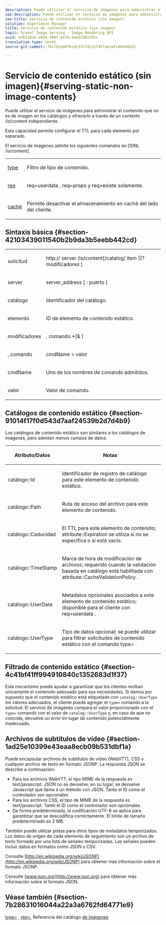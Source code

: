 ```yaml
---
description: Puede utilizar el servicio de imágenes para administrar el contenido que no es de imagen en los catálogos y ofrecerlo a través de un contexto /is/content independiente.
seo-description: Puede utilizar el servicio de imágenes para administrar el contenido que no es de imagen en los catálogos y ofrecerlo a través de un contexto /is/content independiente.
seo-title: Servicio de contenido estático (sin imagen)
solution: Experience Manager
title: Servicio de contenido estático (sin imagen)
topic: Scene7 Image Serving - Image Rendering API
uuid: bdb1383a-e02d-499f-be79-4a6dc501705c
translation-type: tm+mt
source-git-commit: 7bc7b3a86fbcdc57cfdc31745fae3afc06e44b15

---
```



# Servicio de contenido estático (sin imagen){#serving-static-non-image-contents}

Puede utilizar el servicio de imágenes para administrar el contenido que no es de imagen en los catálogos y ofrecerlo a través de un contexto /is/content independiente.

Esta capacidad permite configurar el TTL para cada elemento por separado.

El servicio de imágenes admite los siguientes comandos en [!DNL /is/content]:

<table id="simpletable_8A3AB1D1D20F4B6CBE86767E94735980"> 
 <tr class="strow"> 
  <td class="stentry"> <p> <a href="../../is-api/http-ref/image-serving-api-ref/c-http-protocol-reference/c-command-reference/r-type.md#reference-89094fd1c50c444eb082cd266769cccb" format="dita" scope="local"> type </a> </p> </td> 
  <td class="stentry"> <p>Filtro de tipo de contenido. </p> </td> 
 </tr> 
 <tr class="strow"> 
  <td class="stentry"> <p> <a href="../../is-api/http-ref/image-serving-api-ref/c-http-protocol-reference/c-command-reference/r-req/r-req.md#reference-907cdb4a97034db7ad94695f25552e76" format="dita" scope="local"> req </a> </p> </td> 
  <td class="stentry"> <p> <span class="codeph"> req=userdata </span>, <span class="codeph"> req=props </span>y <span class="codeph"> req=existe </span> solamente. </p> </td> 
 </tr> 
 <tr class="strow"> 
  <td class="stentry"> <p> <a href="../../is-api/http-ref/image-serving-api-ref/c-http-protocol-reference/c-command-reference/r-is-http-cache.md#reference-168189bee4ce4d1189d427891f22be2e" format="dita" scope="local"> caché </a> </p> </td> 
  <td class="stentry"> <p>Permite desactivar el almacenamiento en caché del lado del cliente. </p> </td> 
 </tr> 
</table>

## Sintaxis básica {#section-42103439011540b2b9da3b5eebb442cd}

<table id="simpletable_2F039A5BFA2C4E22B014F42ECBCDA0A2"> 
 <tr class="strow"> 
  <td class="stentry"> <p> <span class="codeph"> <span class="varname"> solicitud </span></span> </p> </td> 
  <td class="stentry"> <p> <span class="codeph"> <span class="filepath"> http:// <span class="varname"> server </span>/is/content[/catalog/ <span class="varname"> item </span>][? <span class="varname"> modificadores </span>] </span></span> </p> </td> 
 </tr> 
 <tr class="strow"> 
  <td class="stentry"> <p> <span class="codeph"> <span class="varname"> server </span> </span> </p> </td> 
  <td class="stentry"> <p> <span class="codeph"> <span class="varname"> server_address </span>[ : <span class="varname"> puerto </span>] </span> </p> </td> 
 </tr> 
 <tr class="strow"> 
  <td class="stentry"> <p> <span class="codeph"> <span class="varname"> catálogo </span></span> </p> </td> 
  <td class="stentry"> <p>Identificador del catálogo. </p> </td> 
 </tr> 
 <tr class="strow"> 
  <td class="stentry"> <p> <span class="codeph"> <span class="varname"> elemento </span></span> </p> </td> 
  <td class="stentry"> <p>ID de elemento de contenido estático. </p> </td> 
 </tr> 
 <tr class="strow"> 
  <td class="stentry"> <p> <span class="codeph"> <span class="varname"> modificadores </span></span> </p> </td> 
  <td class="stentry"> <p> <span class="codeph"> <span class="varname"> , comando </span>*[&amp; <span class="varname"> </span>] </span> </p> </td> 
 </tr> 
 <tr class="strow"> 
  <td class="stentry"> <p> <span class="codeph"> <span class="varname"> , comando </span></span> </p> </td> 
  <td class="stentry"> <p> <span class="codeph"> <span class="varname"> cmdName </span>= <span class="varname"> valor </span></span> </p> </td> 
 </tr> 
 <tr class="strow"> 
  <td class="stentry"> <p> <span class="codeph"> <span class="varname"> cmdName </span></span> </p> </td> 
  <td class="stentry"> <p>Uno de los nombres de comando admitidos. </p> </td> 
 </tr> 
 <tr class="strow"> 
  <td class="stentry"> <p> <span class="codeph"> <span class="varname"> valor </span></span> </p> </td> 
  <td class="stentry"> <p>Valor de comando. </p> </td> 
 </tr> 
</table>

## Catálogos de contenido estático {#section-91014f17f0d543d7aaf24539b2d7d4b9}

Los catálogos de contenido estático son similares a los catálogos de imágenes, pero admiten menos campos de datos:

<table id="table_71A565DF5EC94913AD35CB13B0C7A27D"> 
 <thead> 
  <tr> 
   <th colname="col1" class="entry"> <p>Atributo/Datos </p> </th> 
   <th colname="col2" class="entry"> <p>Notas </p> </th> 
  </tr> 
 </thead>
 <tbody> 
  <tr> 
   <td colname="col1"> <p> <span class="codeph"> catálogo::Id </span> </p> </td> 
   <td colname="col2"> <p>Identificador de registro de catálogo para este elemento de contenido estático. </p> </td> 
  </tr> 
  <tr> 
   <td colname="col1"> <p> <span class="codeph"> catálogo::Path </span> </p> </td> 
   <td colname="col2"> <p>Ruta de acceso del archivo para este elemento de contenido. </p> </td> 
  </tr> 
  <tr> 
   <td colname="col1"> <p> <span class="codeph"> catálogo::Caducidad </span> </p> </td> 
   <td colname="col2"> <p>El TTL para este elemento de contenido; <span class="codeph"> attribute::Expiration </span> se utiliza si no se especifica o si está vacío. </p> </td> 
  </tr> 
  <tr> 
   <td colname="col1"> <p> <span class="codeph"> catálogo::TimeStamp </span> </p> </td> 
   <td colname="col2"> <p>Marca de hora de modificación de archivos; requerido cuando la validación basada en catálogo está habilitada con <span class="codeph"> attribute::CacheValidationPolicy </span>. </p> </td> 
  </tr> 
  <tr> 
   <td colname="col1"> <p> <span class="codeph"> catálogo::UserData </span> </p> </td> 
   <td colname="col2"> <p>Metadatos opcionales asociados a este elemento de contenido estático; disponible para el cliente con <span class="codeph"> req=userdata </span>. </p> </td> 
  </tr> 
  <tr> 
   <td colname="col1"> <p> <span class="codeph"> catálogo::UserType </span> </p> </td> 
   <td colname="col2"> <p>Tipo de datos opcional; se puede utilizar para filtrar solicitudes de contenido estático con el <span class="codeph"> comando type= </span>. </p> </td> 
  </tr> 
 </tbody> 
</table>

## Filtrado de contenido estático {#section-4c41bf41ff994910840c1352683d1f37}

Este mecanismo puede ayudar a garantizar que los clientes reciban únicamente el contenido adecuado para sus necesidades. Si damos por supuesto que el contenido estático está etiquetado con `catalog::UserType` los valores adecuados, el cliente puede agregar el `type=` comando a la solicitud. El servicio de imágenes compara el valor proporcionado con el `type=` comando con el valor de `catalog::UserType` y, en caso de que no coincida, devuelve un error en lugar de contenido potencialmente inadecuado.

## Archivos de subtítulos de vídeo {#section-1ad25e10399e43eaa8ecb09b531dbf1a}

Puede encapsular archivos de subtítulos de vídeo (WebVTT), CSS o cualquier archivo de texto en formato JSONP. La respuesta JSON se describe a continuación.

* Para los archivos WebVTT, el tipo MIME de la respuesta es text/javascript. JSON no se devuelve; en su lugar, se devuelve Javascript que llama a un método con JSON. Tanto el ID como el controlador son opcionales.
* Para los archivos CSS, el tipo de MIME de la respuesta es text/javascript. Tanto el ID como el controlador son opcionales.
* De forma predeterminada, la codificación UTF-8 se aplica para garantizar que se descodifica correctamente. El límite de tamaño predeterminado es 2 MB.

También puede utilizar pistas para otros tipos de metadatos temporizados. Los datos de origen de cada elemento de seguimiento son un archivo de texto formado por una lista de señales temporizadas. Las señales pueden incluir datos en formatos como JSON o CSV.

Consulte [http://en.wikipedia.org/wiki/JSONP](http://en.wikipedia.org/wiki/JSONP) para obtener más información sobre el formato JSONP.

Consulte [www.json.org](http://www.json.org) para obtener más información sobre el formato JSON.

## Véase también {#section-7b28631016044a22a3a6762fd64771e9}

[type=](../../is-api/http-ref/image-serving-api-ref/c-http-protocol-reference/c-command-reference/r-type.md#reference-89094fd1c50c444eb082cd266769cccb) , [req=](../../is-api/http-ref/image-serving-api-ref/c-http-protocol-reference/c-command-reference/r-req/r-req.md#reference-907cdb4a97034db7ad94695f25552e76), Referencia del catálogo [de imágenes](../../is-api/image-serving-api-ref/c-image-catalog-reference/c-image-catalog-reference.md#concept-e23d45ea3abe43119d5144e01c14b0b5)
